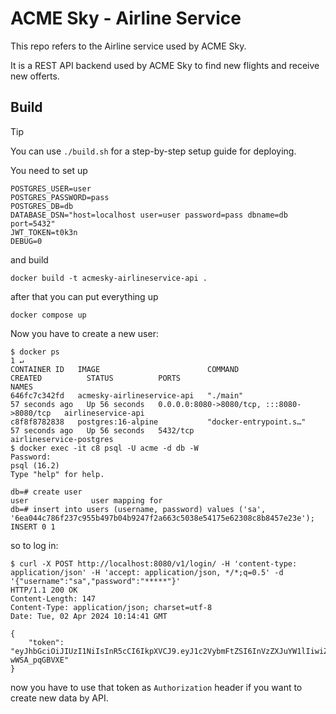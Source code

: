 # ACME Sky - Airline Service

This repo refers to the Airline service used by ACME Sky.

It is a REST API backend used by ACME Sky to find new flights and receive new
offerts.

## Build

> [!TIP]
> You can use `./build.sh` for a step-by-step setup guide for deploying.

You need to set up

```
POSTGRES_USER=user
POSTGRES_PASSWORD=pass
POSTGRES_DB=db
DATABASE_DSN="host=localhost user=user password=pass dbname=db port=5432"
JWT_TOKEN=t0k3n
DEBUG=0
```

and build

```
docker build -t acmesky-airlineservice-api .
```

after that you can put everything up

```
docker compose up
```

Now you have to create a new user:

```
$ docker ps                                                                                                                                                         1 ↵
CONTAINER ID   IMAGE                        COMMAND                  CREATED          STATUS          PORTS                                       NAMES
646fc7c342fd   acmesky-airlineservice-api   "./main"                 57 seconds ago   Up 56 seconds   0.0.0.0:8080->8080/tcp, :::8080->8080/tcp   airlineservice-api
c8f8f8782838   postgres:16-alpine           "docker-entrypoint.s…"   57 seconds ago   Up 56 seconds   5432/tcp                                    airlineservice-postgres
$ docker exec -it c8 psql -U acme -d db -W
Password:
psql (16.2)
Type "help" for help.

db=# create user
user              user mapping for
db=# insert into users (username, password) values ('sa', '6ea044c786f237c955b497b04b9247f2a663c5038e54175e62308c8b8457e23e');
INSERT 0 1
```

so to log in:

```
$ curl -X POST http://localhost:8080/v1/login/ -H 'content-type: application/json' -H 'accept: application/json, */*;q=0.5' -d '{"username":"sa","password":"*****"}'
HTTP/1.1 200 OK
Content-Length: 147
Content-Type: application/json; charset=utf-8
Date: Tue, 02 Apr 2024 10:14:41 GMT

{
    "token": "eyJhbGciOiJIUzI1NiIsInR5cCI6IkpXVCJ9.eyJ1c2VybmFtZSI6InVzZXJuYW1lIiwiZXhwIjoxNzEyMDU2NDgxfQ.7R87BuuVkvOwojBpLmJ8OKtKC0B9Iq-wWSA_pqGBVXE"
}
```

now you have to use that token as `Authorization` header if you want to create
new data by API.
